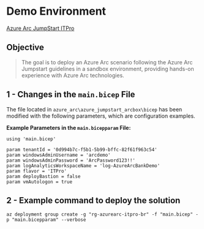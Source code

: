 # Demo Environment
[Azure Arc JumpStart ITPro](https://azurearcjumpstart.com/azure_jumpstart_arcbox/ITPro)

## Objective  
>The goal is to deploy an Azure Arc scenario following the Azure Arc Jumpstart guidelines in a sandbox environment, providing hands-on experience with Azure Arc technologies.

## 1 - Changes in the `main.bicep` File
The file located in `azure_arc\azure_jumpstart_arcbox\bicep` has been modified with the following parameters, which are configuration examples.

**Example Parameters in the `main.bicepparam` File:**

```bicep
using 'main.bicep'

param tenantId = '0d994b7c-f5b1-5b99-bffc-82f61f963c54'
param windowsAdminUsername = 'arcdemo'
param windowsAdminPassword = 'ArcPassword123!!'
param logAnalyticsWorkspaceName = 'log-AzureArcBankDemo'
param flavor = 'ITPro'
param deployBastion = false
param vmAutologon = true
```

## 2 - Example command to deploy the solution
```azurecli
az deployment group create -g "rg-azurearc-itpro-br" -f "main.bicep" -p "main.bicepparam" --verbose
``` 